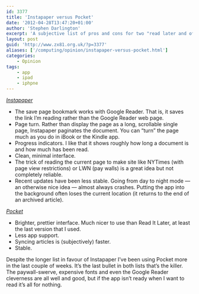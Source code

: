 ```yaml
---
id: 3377
title: 'Instapaper versus Pocket'
date: '2012-04-28T13:47:20+01:00'
author: 'Stephen Darlington'
excerpt: 'A subjective list of pros and cons for two "read later and offline" apps.'
layout: post
guid: 'http://www.zx81.org.uk/?p=3377'
aliases: ['/computing/opinion/instapaper-versus-pocket.html']
categories:
    - Opinion
tags:
    - app
    - ipad
    - iphpne
---
```


*[Instapaper](http://www.instapaper.com/)*

- The save page bookmark works with Google Reader. That is, it saves the link I’m reading rather than the Google Reader web page.
- Page turn. Rather than display the page as a long, scrollable single page, Instapaper paginates the document. You can “turn” the page much as you do in iBook or the Kindle app.
- Progress indicators. I like that it shows roughly how long a document is and how much has been read.
- Clean, minimal interface.
- The trick of reading the current page to make site like NYTimes (with page view restrictions) or LWN (pay walls) is a great idea but not completely reliable.
- Recent updates have been less stable. Going from day to night mode — an otherwise nice idea — almost always crashes. Putting the app into the background often loses the current location (it returns to the end of an archived article).

*[Pocket](http://getpocket.com/)*

- Brighter, prettier interface. Much nicer to use than Read It Later, at least the last version that I used.
- Less app support.
- Syncing articles is (subjectively) faster.
- Stable.

Despite the longer list in favour of Instapaper I’ve been using Pocket more in the last couple of weeks. It’s the last bullet in both lists that’s the killer. The paywall-swerve, expensive fonts and even the Google Reader cleverness are all well and good, but if the app isn’t ready when I want to read it’s all for nothing.